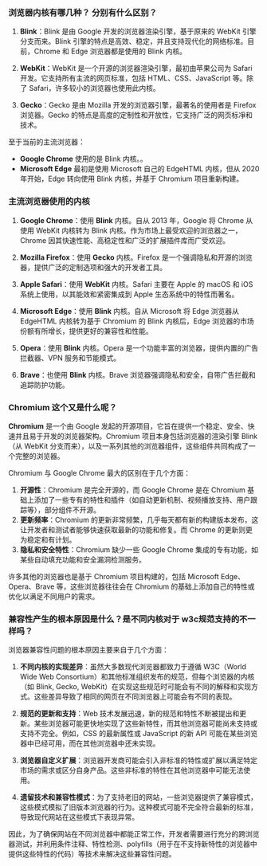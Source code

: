### 浏览器内核有哪几种？ 分别有什么区别？

1. **Blink**：Blink 是由 Google 开发的浏览器渲染引擎，基于原来的 WebKit 引擎分支而来。Blink 引擎的特点是高效、稳定，并且支持现代化的网络标准。目前，Chrome 和 Edge 浏览器都是使用的 Blink 内核。

2. **WebKit**：WebKit 是一个开源的浏览器渲染引擎，最初由苹果公司为 Safari 开发。它支持所有主流的网页标准，包括 HTML、CSS、JavaScript 等。除了 Safari，许多较小的浏览器也使用此内核。

3. **Gecko**：Gecko 是由 Mozilla 开发的浏览器引擎，最著名的使用者是 Firefox 浏览器。Gecko 的特点是高度的定制性和开放性，它支持广泛的网页标凈和技术。

至于当前的主流浏览器：
- **Google Chrome** 使用的是 Blink 内核。。
- **Microsoft Edge** 最初是使用 Microsoft 自己的 EdgeHTML 内核，但从 2020 年开始，Edge 转向使用 Blink 内核，并基于 Chromium 项目重新构建。



### 主流浏览器使用的内核

1. **Google Chrome**：使用 **Blink** 内核。自从 2013 年，Google 将 Chrome 从使用 WebKit 内核转为 Blink 内核。作为市场上最受欢迎的浏览器之一，Chrome 因其快速性能、高稳定性和广泛的扩展插件库而广受欢迎。

2. **Mozilla Firefox**：使用 **Gecko** 内核。Firefox 是一个强调隐私和开源的浏览器，提供广泛的定制选项和强大的开发者工具。

3. **Apple Safari**：使用 **WebKit** 内核。Safari 主要在 Apple 的 macOS 和 iOS 系统上使用，以其能效和紧密集成到 Apple 生态系统中的特性而著名。

4. **Microsoft Edge**：使用 **Blink** 内核。自从 Microsoft 将 Edge 浏览器从 EdgeHTML 内核转为基于 Chromium 的 Blink 内核后，Edge 浏览器的市场份额有所增长，提供更好的兼容性和性能。

5. **Opera**：使用 **Blink** 内核。Opera 是一个功能丰富的浏览器，提供内置的广告拦截器、VPN 服务和节能模式。

6. **Brave**：也使用 **Blink** 内核。Brave 浏览器强调隐私和安全，自带广告拦截和追踪防护功能。



### Chromium 这个又是什么呢？

**Chromium** 是一个由 Google 发起的开源项目，它旨在提供一个稳定、安全、快速并且易于开发的浏览器架构。Chromium 项目本身包括浏览器的渲染引擎 Blink（从 WebKit 分支而来），以及一系列其他的浏览器组件，这些组件共同构成了一个完整的浏览器。

Chromium 与 Google Chrome 最大的区别在于几个方面：
1. **开源性**：Chromium 是完全开源的，而 Google Chrome 是在 Chromium 基础上添加了一些专有的特性和插件（如自动更新机制、视频播放支持、用户跟踪等），部分组件不开源。
2. **更新频率**：Chromium 的更新非常频繁，几乎每天都有新的构建版本发布，这让开发者和测试者能够快速获取最新的功能和修复。而 Chrome 的更新则更为稳定和有计划。
3. **隐私和安全特性**：Chromium 缺少一些 Google Chrome 集成的专有功能，如某些自动填充功能和安全漏洞检测服务。

许多其他的浏览器也是基于 Chromium 项目构建的，包括 Microsoft Edge、Opera、Brave 等，这些浏览器往往会在 Chromium 的基础上添加自己的特性或优化以满足不同用户的需求。





### 兼容性产生的根本原因是什么？是不同内核对于 w3c规范支持的不一样吗？

浏览器兼容性问题的根本原因主要来自于几个方面：

1. **不同内核的实现差异**：虽然大多数现代浏览器都致力于遵循 W3C（World Wide Web Consortium）和其他标准组织发布的规范，但每个浏览器的内核（如 Blink, Gecko, WebKit）在实现这些规范时可能会有不同的解释和实现方式。这些差异导致了相同的网页在不同浏览器上可能会有不同的表现。

2. **规范的更新和支持**：Web 技术发展迅速，新的规范和特性不断被提出和更新。某些浏览器可能更快地实现了这些新特性，而其他浏览器可能尚未支持或支持不完全。例如，CSS 的最新属性或 JavaScript 的新 API 可能在某些浏览器中已经可用，而在其他浏览器中还未实现。

3. **浏览器自定义扩展**：浏览器开发商可能会引入非标准的特性或扩展以满足特定市场的需求或区分自身产品。这些非标准的特性在其他浏览器中可能无法使用。

4. **遗留技术和兼容性模式**：为了支持老旧的网站，一些浏览器提供了兼容模式，这些模式模拟了旧版本浏览器的行为。这种模式可能不完全符合最新的标准，导致现代网站在这些模式下表现异常。

因此，为了确保网站在不同浏览器中都能正常工作，开发者需要进行充分的跨浏览器测试，并利用条件注释、特性检测、polyfills（用于在不支持新特性的浏览器中提供这些特性的代码）等技术来解决这些兼容性问题。